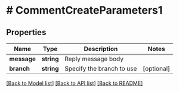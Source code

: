 # # CommentCreateParameters1

## Properties

Name | Type | Description | Notes
------------ | ------------- | ------------- | -------------
**message** | **string** | Reply message body | 
**branch** | **string** | Specify the branch to use | [optional] 

[[Back to Model list]](../../README.md#documentation-for-models) [[Back to API list]](../../README.md#documentation-for-api-endpoints) [[Back to README]](../../README.md)


